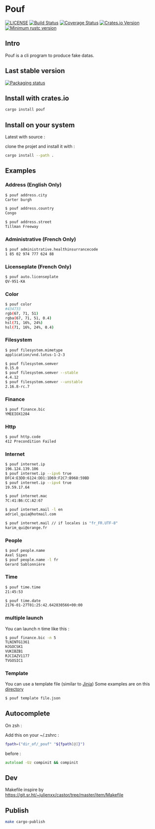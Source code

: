 # Pouf

[![LICENSE](https://img.shields.io/badge/license-MIT-blue.svg)](LICENSE)
[![Build Status](https://github.com/mothsART/pouf/actions/workflows/ci.yml/badge.svg)](https://github.com/mothsART/pouf/actions/workflows/ci.yml)
[![Coverage Status](https://coveralls.io/repos/github/mothsART/pouf/badge.svg?branch=master)](https://coveralls.io/github/mothsART/pouf?branch=master)
[![Crates.io Version](https://img.shields.io/crates/v/pouf.svg)](https://crates.io/crates/pouf)
[![Minimum rustc version](https://img.shields.io/badge/rustc-1.60.0+-lightgray.svg)](#rust-version-requirements)

## Intro

Pouf is a cli program to produce fake datas.

## Last stable version

[![Packaging status](https://repology.org/badge/vertical-allrepos/pouf.svg)](https://repology.org/project/pouf/versions)

## Install with crates.io

```zsh
cargo install pouf
```

## Install on your system

Latest with source :

clone the projet and install it with :

```zsh
cargo install --path .
```

## Examples

### Address (English Only)

```zsh
$ pouf address.city
Carter burgh
```

```zsh
$ pouf address.country
Congo
```

```zsh
$ pouf address.street
Tillman Freeway
```

### Administrative (French Only)

```zsh
$ pouf administrative.healthinsurrancecode
1 85 02 974 777 624 88
```

### Licenseplate (French Only)

```zsh
$ pouf auto.licenseplate
QV-951-KA
```

### Color

```zsh
$ pouf color
#434733
rgb(67, 71, 51)
rgba(67, 71, 51, 0.4)
hsl(71, 16%, 24%)
hsl(71, 16%, 24%, 0.4)
```

### Filesystem

```zsh
$ pouf filesystem.mimetype
application/vnd.lotus-1-2-3
```

```zsh
$ pouf filesystem.semver
0.15.0
$ pouf filesystem.semver --stable
4.4.12
$ pouf filesystem.semver --unstable
2.16.8-rc.7
```

### Finance

```zsh
$ pouf finance.bic
YMEEIOX1284
```

### Http

```zsh
$ pouf http.code
412 Precondition Failed
```

### Internet

```zsh
$ pouf internet.ip
196.124.139.106
$ pouf internet.ip --ipv6 true
DFC4:E3DD:6124:DD1:1D69:F2C7:B968:59BD
$ pouf internet.ip --ipv4 true
19.59.17.64
```

```zsh
$ pouf internet.mac
7C:41:B6:CC:A2:67
```

```zsh
$ pouf internet.mail -l en
adriel_quia@hotmail.com
```

```zsh
$ pouf internet.mail // if locales is "fr_FR.UTF-8"
karim_qui@orange.fr
```

### People

```zsh
$ pouf people.name
Axel Sipes
$ pouf people.name -l fr
Gerard Sablonnière
```

### Time

```zsh
$ pouf time.time
21:45:53
```

```zsh
$ pouf time.date
2176-01-27T01:25:42.642830566+00:00
```

### multiple launch

You can launch n time like this :

```zsh
$ pouf finance.bic -n 5
TLNINTG1361
HJGOCSK1
VUKIBZB1
RJCIAZV1177
TVGOSIC1
```

### Template

You can use a template file (similar to [Jinja](https://jinja.palletsprojects.com))
Some examples are on this [directory](examples/templates)


```zsh
$ pouf template file.json
```

## Autocomplete

On zsh :

Add this on your ~/.zshrc :

```zsh
fpath=("dir_of/_pouf" "${fpath[@]}")
```

before :
```zsh
autoload -Uz compinit && compinit
```

## Dev

Makefile inspire by https://git.sr.ht/~julienxx/castor/tree/master/item/Makefile

## Publish

```zsh
make cargo-publish
```
